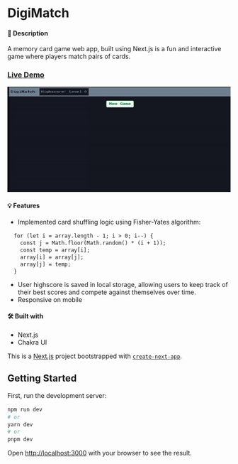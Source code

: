 # DigiMatch
#### 📝 Description
A memory card game web app, built using Next.js is a fun and interactive game where players match pairs of cards.

### [Live Demo](https://digimatch.vercel.app/)

![portfolio](docs/digimatch-desktop.gif)

#### 💡 Features
* Implemented card shuffling logic using Fisher-Yates algorithm:

```
  for (let i = array.length - 1; i > 0; i--) {
    const j = Math.floor(Math.random() * (i + 1));
    const temp = array[i];
    array[i] = array[j];
    array[j] = temp;
  }
```
* User highscore is saved in local storage, allowing users to keep track of their best scores and compete against themselves over time.
* Responsive on mobile


#### 🛠️ Built with 
 * Next.js
 * Chakra UI

This is a [Next.js](https://nextjs.org/) project bootstrapped with [`create-next-app`](https://github.com/vercel/next.js/tree/canary/packages/create-next-app).

## Getting Started

First, run the development server:

```bash
npm run dev
# or
yarn dev
# or
pnpm dev
```

Open [http://localhost:3000](http://localhost:3000) with your browser to see the result.
